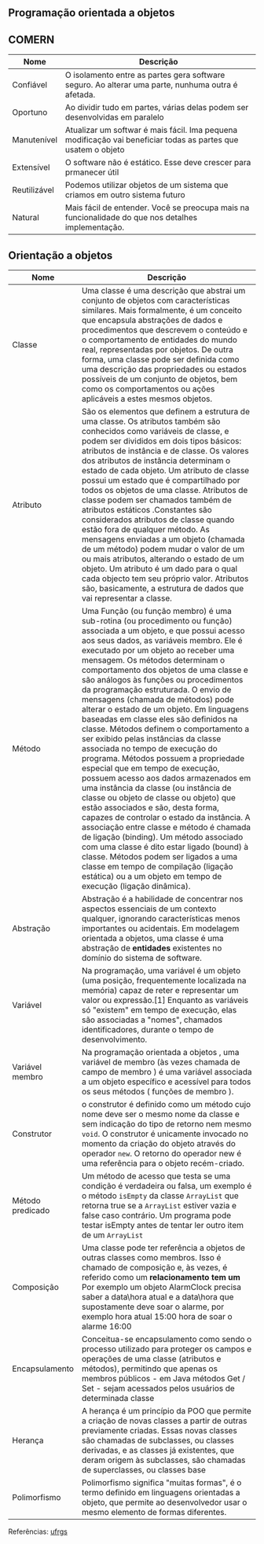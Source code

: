 ## Programação orientada a objetos

## COMERN

| Nome | Descrição |
| ------ | ------ |
| Confiável  | O isolamento  entre as partes gera software seguro. Ao alterar uma parte, nunhuma outra é afetada. | 
| Oportuno | Ao dividir tudo em partes, várias delas podem ser desenvolvidas em paralelo |
| Manutenível | Atualizar um softwar é mais fácil. Ima pequena modificação vai beneficiar todas as partes que usatem o objeto |
| Extensível | O software não  é estático. Esse deve crescer para prmanecer útil |
| Reutilizável | Podemos utilizar objetos de um sistema que criamos em outro sistema futuro |
| Natural | Mais fácil de entender. Você se preocupa mais na funcionalidade do que nos detalhes implementação. |

 ## Orientação a objetos
| Nome | Descrição |
| ------ | ------ |
| Classe | Uma classe é uma descrição que abstrai um conjunto de objetos com características similares. Mais formalmente, é um conceito que encapsula abstrações de dados e procedimentos que descrevem o conteúdo e o comportamento de entidades do mundo real, representadas por objetos. De outra forma, uma classe pode ser definida como uma descrição das propriedades ou estados possíveis de um conjunto de objetos, bem como os comportamentos ou ações aplicáveis a estes mesmos objetos. |
| Atributo | São os elementos que definem a estrutura de uma classe. Os atributos também são conhecidos como variáveis de classe, e podem ser divididos em dois tipos básicos: atributos de instância e de classe. Os valores dos atributos de instância determinam o estado de cada objeto. Um atributo de classe possui um estado que é compartilhado por todos os objetos de uma classe. Atributos de classe podem ser chamados também de atributos estáticos .Constantes são considerados atributos de classe quando estão fora de qualquer método. As mensagens enviadas a um objeto (chamada de um método) podem mudar o valor de um ou mais atributos, alterando o estado de um objeto. Um atributo é um dado para o qual cada objecto tem seu próprio valor. Atributos são, basicamente, a estrutura de dados que vai representar a classe.|
| Método | Uma Função (ou função membro) é uma sub-rotina (ou procedimento ou função) associada a um objeto, e que possui acesso aos seus dados, as variáveis membro. Ele é executado por um objeto ao receber uma mensagem. Os métodos determinam o comportamento dos objetos de uma classe e são análogos às funções ou procedimentos da programação estruturada. O envio de mensagens (chamada de métodos) pode alterar o estado de um objeto. Em linguagens baseadas em classe eles são definidos na classe. Métodos definem o comportamento a ser exibido pelas instâncias da classe associada no tempo de execução do programa. Métodos possuem a propriedade especial que em tempo de execução, possuem acesso aos dados armazenados em uma instância da classe (ou instância de classe ou objeto de classe ou objeto) que estão associados e são, desta forma, capazes de controlar o estado da instância. A associação entre classe e método é chamada de ligação (binding). Um método associado com uma classe é dito estar ligado (bound) à classe. Métodos podem ser ligados a uma classe em tempo de compilação (ligação estática) ou a um objeto em tempo de execução (ligação dinâmica). |
| Abstração | Abstração é a habilidade de concentrar nos aspectos essenciais de um contexto qualquer, ignorando características menos importantes ou acidentais. Em modelagem orientada a objetos, uma classe é uma abstração de **entidades** existentes no domínio do sistema de software. |
| Variável | Na programação, uma variável é um objeto (uma posição, frequentemente localizada na memória) capaz de reter e representar um valor ou expressão.[1] Enquanto as variáveis só "existem" em tempo de execução, elas são associadas a "nomes", chamados identificadores, durante o tempo de desenvolvimento. |
| Variável membro | Na programação orientada a objetos , uma variável de membro (às vezes chamada de campo de membro ) é uma variável associada a um objeto específico e acessível para todos os seus métodos ( funções de membro ). |
| Construtor | o construtor é definido como um método cujo nome deve ser o mesmo nome da classe e sem indicação do tipo de retorno nem mesmo `void`. O construtor é unicamente invocado no momento da criação do objeto através do operador `new`. O retorno do operador new é uma referência para o objeto recém-criado. |
| Método predicado | Um método de acesso que testa se uma condição é verdadeira ou falsa, um exemplo é o método `isEmpty` da classe `ArrayList` que retorna true se a `ArrayList` estiver vazia e false caso contrário. Um programa pode testar isEmpty antes de tentar ler outro item de um `ArrayList` |
| Composição | Uma classe pode ter referência a objetos de outras classes como membros. Isso é chamado de composição e, às vezes, é referido como um **relacionamento tem um** Por exemplo um objeto AlarmClock precisa saber a data\hora atual e a data\hora que supostamente deve soar o alarme, por exemplo hora atual 15:00 hora de soar o alarme 16:00 |
| Encapsulamento | Conceitua-se encapsulamento como sendo o processo utilizado para proteger os campos e operações de uma classe (atributos e métodos), permitindo que apenas os membros públicos - em Java métodos Get / Set - sejam acessados pelos usuários de determinada classe |
| Herança | A herança é um princípio da POO que permite a criação de novas classes a partir de outras previamente criadas. Essas novas classes são chamadas de subclasses, ou classes derivadas, e as classes já existentes, que deram origem às subclasses, são chamadas de superclasses, ou classes base |
| Polimorfismo | Polimorfismo significa "muitas formas", é o termo definido em linguagens orientadas a objeto, que permite ao desenvolvedor usar o mesmo elemento de formas diferentes. |


Referências: [ufrgs](https://www.if.ufrgs.br/~betz/jaulas/aula3o.htm)
